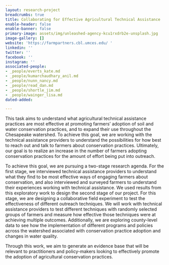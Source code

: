 ```yaml
---
layout: research-project
breadcrumbs: true
title: Collaborating for Effective Agricultural Technical Assistance
enable-header: false
enable-banner: false
primary-image: assets/img/unleashed-agency-kcu1rxdrb2e-unsplash.jpg
image-gallery: []
website: 'https://farmpartners.cbl.umces.edu/ '
linkedin: ''
twitter: ''
facebook: ''
instagram: ''
associated-people:
- _people/everts_kate.md
- _people/kumarchaudhary_anil.md
- _people/nunn_nancy.md
- _people/read_dan.md
- _people/shortle_jim.md
- _people/wainger_lisa.md
dated-added: 

---
```

This task aims to understand what agricultural technical assistance practices are most effective at promoting farmers’ adoption of soil and water conservation practices, and to expand their use throughout the Chesapeake watershed. To achieve this goal, we are working with the technical assistance providers to understand the possibilities for how best to reach out and talk to farmers about conservation practices. Ultimately, our goal is to realize an increase in the number of farmers adopting conservation practices for the amount of effort being put into outreach.

To achieve this goal, we are pursuing a two-stage research agenda. For the first stage, we interviewed technical assistance providers to understand what they find to be most effective ways of engaging farmers about conservation, and also interviewed and surveyed farmers to understand their experiences working with technical assistance. We used results from this exploratory work to design the second stage of our project. For this stage, we are designing a collaborative field experiment to test the effectiveness of different outreach techniques. We will work with technical assistance providers to test different techniques with randomly selected groups of farmers and measure how effective those techniques were at achieving multiple outcomes. Additionally, we are exploring county-level data to see how the implementation of different programs and policies across the watershed associated with conservation practice adoption and changes in water quality.

Through this work, we aim to generate an evidence base that will be relevant to practitioners and policy-makers looking to effectively promote the adoption of agricultural conservation practices.
